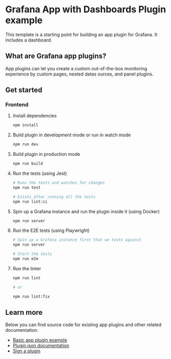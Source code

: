# Grafana App with Dashboards Plugin example

This template is a starting point for building an app plugin for Grafana. It includes a dashboard.

## What are Grafana app plugins?

App plugins can let you create a custom out-of-the-box monitoring experience by custom pages, nested datas ources, and panel plugins.

## Get started

### Frontend

1. Install dependencies

   ```bash
   npm install
   ```

2. Build plugin in development mode or run in watch mode

   ```bash
   npm run dev
   ```

3. Build plugin in production mode

   ```bash
   npm run build
   ```

4. Run the tests (using Jest)

   ```bash
   # Runs the tests and watches for changes
   npm run test

   # Exists after running all the tests
   npm run lint:ci
   ```

5. Spin up a Grafana instance and run the plugin inside it (using Docker)

   ```bash
   npm run server
   ```

6. Run the E2E tests (using Playwright)

   ```bash
   # Spin up a Grafana instance first that we tests against
   npm run server

   # Start the tests
   npm run e2e
   ```

7. Run the linter

   ```bash
   npm run lint

   # or

   npm run lint:fix
   ```

## Learn more

Below you can find source code for existing app plugins and other related documentation.

- [Basic app plugin example](https://github.com/grafana/grafana-plugin-examples/tree/master/examples/app-basic#readme)
- [Plugin.json documentation](https://grafana.com/developers/plugin-tools/reference/plugin-json)
- [Sign a plugin](https://grafana.com/developers/plugin-tools/publish-a-plugin/sign-a-plugin)
